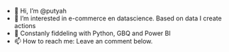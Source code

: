 - 👋 Hi, I’m @putyah
- 👀 I’m interested in e-commerce en datascience. Based on data I create actions
- 🌱 Constanly fiddeling with Python, GBQ and Power BI
- 📫 How to reach me: Leave an comment below. 

<!---
putyah/putyah is a ✨ special ✨ repository because its `README.md` (this file) appears on your GitHub profile.
You can click the Preview link to take a look at your changes.
--->
